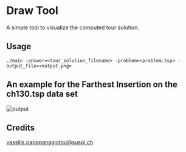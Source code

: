 # Draw Tool
A simple tool to visualize the computed tour solution.

## Usage
```
./main -answer=<tour_solution_filename> -problem=<problem.tsp> -output_file=<output.png>
```

## An example for the Farthest Insertion on the ch130.tsp data set 
![output](http://s15.postimg.org/jdrg4plzf/output.png)
## Credits
<vassilis.papapanagiotou@suspi.ch>
